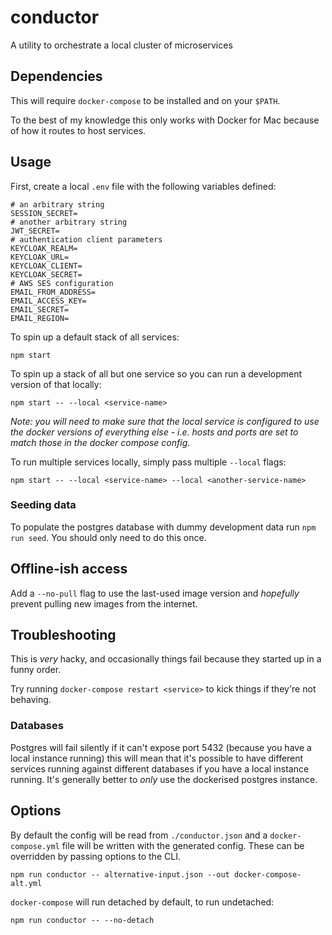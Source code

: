 # conductor

A utility to orchestrate a local cluster of microservices

## Dependencies

This will require `docker-compose` to be installed and on your `$PATH`.

To the best of my knowledge this only works with Docker for Mac because of how it routes to host services.

## Usage

First, create a local `.env` file with the following variables defined:

```
# an arbitrary string
SESSION_SECRET=
# another arbitrary string
JWT_SECRET=
# authentication client parameters
KEYCLOAK_REALM=
KEYCLOAK_URL=
KEYCLOAK_CLIENT=
KEYCLOAK_SECRET=
# AWS SES configuration
EMAIL_FROM_ADDRESS=
EMAIL_ACCESS_KEY=
EMAIL_SECRET=
EMAIL_REGION=
```

To spin up a default stack of all services:

```
npm start
```

To spin up a stack of all but one service so you can run a development version of that locally:

```
npm start -- --local <service-name>
```

_Note: you will need to make sure that the local service is configured to use the docker versions of everything else - i.e. hosts and ports are set to match those in the docker compose config._

To run multiple services locally, simply pass multiple `--local` flags:

```
npm start -- --local <service-name> --local <another-service-name>
```

### Seeding data

To populate the postgres database with dummy development data run `npm run seed`. You should only need to do this once.

## Offline-ish access

Add a `--no-pull` flag to use the last-used image version and _hopefully_ prevent pulling new images from the internet.

## Troubleshooting

This is _very_ hacky, and occasionally things fail because they started up in a funny order.

Try running `docker-compose restart <service>` to kick things if they're not behaving.

### Databases

Postgres will fail silently if it can't expose port 5432 (because you have a local instance running) this will mean that it's possible to have different services running against different databases if you have a local instance running. It's generally better to _only_ use the dockerised postgres instance.

## Options

By default the config will be read from `./conductor.json` and a `docker-compose.yml` file will be written with the generated config. These can be overridden by passing options to the CLI.

```
npm run conductor -- alternative-input.json --out docker-compose-alt.yml
```

`docker-compose` will run detached by default, to run undetached:

```
npm run conductor -- --no-detach
```
